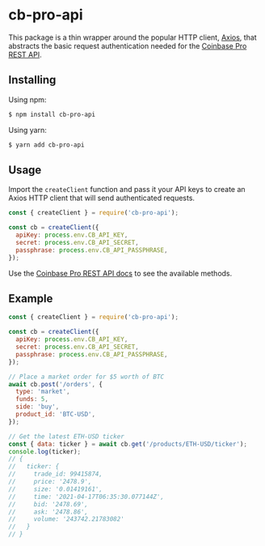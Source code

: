 # cb-pro-api
This package is a thin wrapper around the popular HTTP client, [Axios](https://www.npmjs.com/package/axios), that abstracts the basic request authentication needed for the [Coinbase Pro REST API](https://docs.pro.coinbase.com/#api).

## Installing

Using npm:

```bash
$ npm install cb-pro-api
```

Using yarn:

```bash
$ yarn add cb-pro-api
```

## Usage
Import the `createClient` function and pass it your API keys to create an Axios HTTP client that will send authenticated requests. 
```js
const { createClient } = require('cb-pro-api');

const cb = createClient({
  apiKey: process.env.CB_API_KEY,
  secret: process.env.CB_API_SECRET,
  passphrase: process.env.CB_API_PASSPHRASE,
});
```

Use the [Coinbase Pro REST API docs](https://docs.pro.coinbase.com/#api) to see the available methods.

## Example

```js
const { createClient } = require('cb-pro-api');

const cb = createClient({
  apiKey: process.env.CB_API_KEY,
  secret: process.env.CB_API_SECRET,
  passphrase: process.env.CB_API_PASSPHRASE,
});

// Place a market order for $5 worth of BTC
await cb.post('/orders', {
  type: 'market',
  funds: 5,
  side: 'buy',
  product_id: 'BTC-USD',
});

// Get the latest ETH-USD ticker
const { data: ticker } = await cb.get('/products/ETH-USD/ticker');
console.log(ticker);
// {
//   ticker: {
//     trade_id: 99415874,
//     price: '2478.9',
//     size: '0.01419161',
//     time: '2021-04-17T06:35:30.077144Z',
//     bid: '2478.69',
//     ask: '2478.86',
//     volume: '243742.21783082'
//   }
// }

```